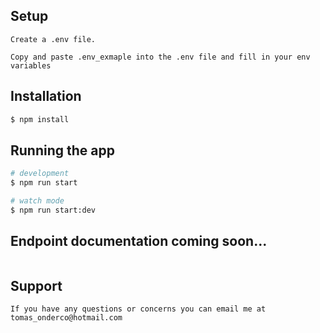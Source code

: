 [//]: # (## Description)

## Setup

```
Create a .env file.

Copy and paste .env_exmaple into the .env file and fill in your env variables
```

## Installation

```bash
$ npm install
```

## Running the app

```bash
# development
$ npm run start

# watch mode
$ npm run start:dev

```

## Endpoint documentation coming soon...

```

```

## Support

```
If you have any questions or concerns you can email me at tomas_onderco@hotmail.com
```

[//]: # (## Test)

[//]: # ()
[//]: # (```bash)

[//]: # (# unit tests)

[//]: # ($ npm run test)

[//]: # ()
[//]: # (# e2e tests)

[//]: # ($ npm run test:e2e)

[//]: # ()
[//]: # (# test coverage)

[//]: # ($ npm run test:cov)

[//]: # (```)

